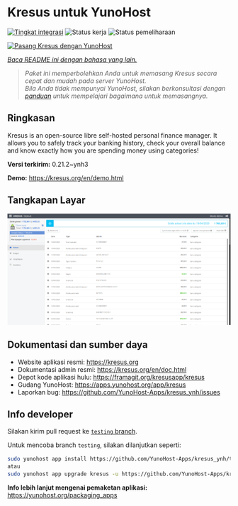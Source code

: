 <!--
N.B.: README ini dibuat secara otomatis oleh <https://github.com/YunoHost/apps/tree/master/tools/readme_generator>
Ini TIDAK boleh diedit dengan tangan.
-->

# Kresus untuk YunoHost

[![Tingkat integrasi](https://dash.yunohost.org/integration/kresus.svg)](https://ci-apps.yunohost.org/ci/apps/kresus/) ![Status kerja](https://ci-apps.yunohost.org/ci/badges/kresus.status.svg) ![Status pemeliharaan](https://ci-apps.yunohost.org/ci/badges/kresus.maintain.svg)

[![Pasang Kresus dengan YunoHost](https://install-app.yunohost.org/install-with-yunohost.svg)](https://install-app.yunohost.org/?app=kresus)

*[Baca README ini dengan bahasa yang lain.](./ALL_README.md)*

> *Paket ini memperbolehkan Anda untuk memasang Kresus secara cepat dan mudah pada server YunoHost.*  
> *Bila Anda tidak mempunyai YunoHost, silakan berkonsultasi dengan [panduan](https://yunohost.org/install) untuk mempelajari bagaimana untuk memasangnya.*

## Ringkasan

Kresus is an open-source libre self-hosted personal finance manager. It allows you to safely track your banking history, check your overall balance and know exactly how you are spending money using categories!


**Versi terkirim:** 0.21.2~ynh3

**Demo:** <https://kresus.org/en/demo.html>

## Tangkapan Layar

![Tangkapan Layar pada Kresus](./doc/screenshots/screenshot.png)

## Dokumentasi dan sumber daya

- Website aplikasi resmi: <https://kresus.org>
- Dokumentasi admin resmi: <https://kresus.org/en/doc.html>
- Depot kode aplikasi hulu: <https://framagit.org/kresusapp/kresus>
- Gudang YunoHost: <https://apps.yunohost.org/app/kresus>
- Laporkan bug: <https://github.com/YunoHost-Apps/kresus_ynh/issues>

## Info developer

Silakan kirim pull request ke [`testing` branch](https://github.com/YunoHost-Apps/kresus_ynh/tree/testing).

Untuk mencoba branch `testing`, silakan dilanjutkan seperti:

```bash
sudo yunohost app install https://github.com/YunoHost-Apps/kresus_ynh/tree/testing --debug
atau
sudo yunohost app upgrade kresus -u https://github.com/YunoHost-Apps/kresus_ynh/tree/testing --debug
```

**Info lebih lanjut mengenai pemaketan aplikasi:** <https://yunohost.org/packaging_apps>

